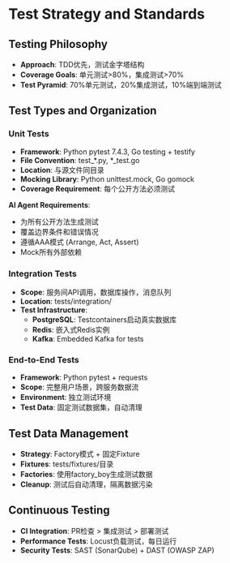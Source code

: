 # Test Strategy and Standards

## Testing Philosophy
- **Approach**: TDD优先，测试金字塔结构
- **Coverage Goals**: 单元测试>80%，集成测试>70%
- **Test Pyramid**: 70%单元测试，20%集成测试，10%端到端测试

## Test Types and Organization

### Unit Tests
- **Framework**: Python pytest 7.4.3, Go testing + testify
- **File Convention**: test_*.py, *_test.go
- **Location**: 与源文件同目录
- **Mocking Library**: Python unittest.mock, Go gomock
- **Coverage Requirement**: 每个公开方法必须测试

**AI Agent Requirements**:
- 为所有公开方法生成测试
- 覆盖边界条件和错误情况
- 遵循AAA模式 (Arrange, Act, Assert)
- Mock所有外部依赖

### Integration Tests
- **Scope**: 服务间API调用，数据库操作，消息队列
- **Location**: tests/integration/
- **Test Infrastructure**:
  - **PostgreSQL**: Testcontainers启动真实数据库
  - **Redis**: 嵌入式Redis实例
  - **Kafka**: Embedded Kafka for tests

### End-to-End Tests  
- **Framework**: Python pytest + requests
- **Scope**: 完整用户场景，跨服务数据流
- **Environment**: 独立测试环境
- **Test Data**: 固定测试数据集，自动清理

## Test Data Management
- **Strategy**: Factory模式 + 固定Fixture
- **Fixtures**: tests/fixtures/目录
- **Factories**: 使用factory_boy生成测试数据
- **Cleanup**: 测试后自动清理，隔离数据污染

## Continuous Testing
- **CI Integration**: PR检查 > 集成测试 > 部署测试
- **Performance Tests**: Locust负载测试，每日运行
- **Security Tests**: SAST (SonarQube) + DAST (OWASP ZAP)
